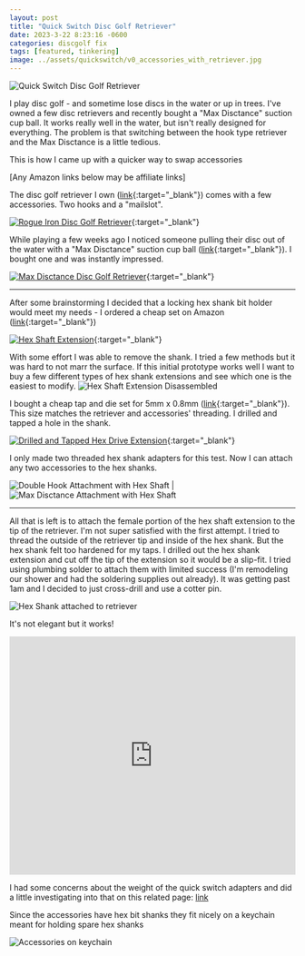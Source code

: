 ```yaml
---
layout: post
title: "Quick Switch Disc Golf Retriever"
date: 2023-3-22 8:23:16 -0600
categories: discgolf fix
tags: [featured, tinkering]
image: ../assets/quickswitch/v0_accessories_with_retriever.jpg
---
```


![Quick Switch Disc Golf Retriever](../assets/quickswitch/v0_accessories_with_retriever.jpg)

I play disc golf - and sometime lose discs in the water or up in trees. I've owned a few disc retrievers and recently bought a "Max Disctance" suction cup ball. It works really well in the water, but isn't really designed for everything. The problem is that switching between the hook type retriever and the Max Disctance is a little tedious.

This is how I came up with a quicker way to swap accessories

<!--more-->

[Any Amazon links below may be affiliate links]

The disc golf retriever I own ([link](https://www.amazon.com/gp/product/B08XNZQ8MX?ie=UTF8&psc=1&linkCode=ll1&tag=charliewynn-20&linkId=b57197751198ea705f1d78511bee22dc&language=en_US&ref_=as_li_ss_tl){:target="\_blank"}) comes with a few accessories. Two hooks and a "mailslot".

[![Rogue Iron Disc Golf Retriever](../assets/quickswitch/rogue-iron_retriever.jpg)](https://www.amazon.com/gp/product/B08XNZQ8MX?ie=UTF8&psc=1&linkCode=ll1&tag=charliewynn-20&linkId=b57197751198ea705f1d78511bee22dc&language=en_US&ref_=as_li_ss_tl){:target="\_blank"}

While playing a few weeks ago I noticed someone pulling their disc out of the water with a "Max Disctance" suction cup ball ([link](https://maxdisctance.com/){:target="\_blank"}). I bought one and was instantly impressed.

[![Max Disctance Disc Golf Retriever](../assets/quickswitch/maxdisctance_product.jpg)](https://maxdisctance.com/product/maxstick-attachment/){:target="\_blank"}

---

After some brainstorming I decided that a locking hex shank bit holder would meet my needs - I ordered a cheap set on Amazon ([link](https://www.amazon.com/dp/B097R4PZQK?psc=1&linkCode=ll1&tag=charliewynn-20&linkId=428bacaf360cec18fb06eae554c81d1e&language=en_US&ref_=as_li_ss_tl){:target="\_blank"})

[![Hex Shaft Extension](../assets/quickswitch/unmodified_hex-drive_extension.jpg)](https://www.amazon.com/dp/B097R4PZQK?psc=1&linkCode=ll1&tag=charliewynn-20&linkId=428bacaf360cec18fb06eae554c81d1e&language=en_US&ref_=as_li_ss_tl){:target="\_blank"}

With some effort I was able to remove the shank. I tried a few methods but it was hard to not marr the surface. If this initial prototype works well I want to buy a few different types of hex shank extensions and see which one is the easiest to modify. ![Hex Shaft Extension Disassembled](../assets/quickswitch/split_hex-drive_extension.jpg)

I bought a cheap tap and die set for 5mm x 0.8mm ([link](https://www.amazon.com/dp/B098K2WRH6?psc=1&linkCode=ll1&tag=charliewynn-20&linkId=c08e784bf993940915464cd83c8486f2&language=en_US&ref_=as_li_ss_tl){:target="\_blank"}). This size matches the retriever and accessories' threading. I drilled and tapped a hole in the shank.

[![Drilled and Tapped Hex Drive Extension](../assets/quickswitch/tapped_hex-drive.jpg)](https://www.amazon.com/dp/B098K2WRH6?psc=1&linkCode=ll1&tag=charliewynn-20&linkId=c08e784bf993940915464cd83c8486f2&language=en_US&ref_=as_li_ss_tl){:target="\_blank"}

I only made two threaded hex shank adapters for this test. Now I can attach any two accessories to the hex shanks.

![Double Hook Attachment with Hex Shaft](../assets/quickswitch/double-hook_with_hex-drive.jpg) | ![Max Disctance Attachment with Hex Shaft](../assets/quickswitch/maxdisctance_with_hex-drive.jpg)

---

All that is left is to attach the female portion of the hex shaft extension to the tip of the retriever. I'm not super satisfied with the first attempt. I tried to thread the outside of the retriever tip and inside of the hex shank. But the hex shank felt too hardened for my taps. I drilled out the hex shank extension and cut off the tip of the extension so it would be a slip-fit. I tried using plumbing solder to attach them with limited success (I'm remodeling our shower and had the soldering supplies out already). It was getting past 1am and I decided to just cross-drill and use a cotter pin.

![Hex Shank attached to retriever](../assets/quickswitch/retriever_hex-drive_receiver.jpg)

It's not elegant but it works!

<iframe width="100%" height="420" src="https://www.youtube.com/embed/JtFd0csIyUk" title="Quick Switch disc golf retriever attachment" frameborder="0" allow="accelerometer; autoplay; clipboard-write; encrypted-media; gyroscope; picture-in-picture; web-share" allowfullscreen></iframe>

I had some concerns about the weight of the quick switch adapters and did a little investigating into that on this related page: [link](/quick-switch-disc-golf-retriever-weight)

Since the accessories have hex bit shanks they fit nicely on a keychain meant for holding spare hex shanks

![Accessories on keychain](../assets/quickswitch/v0_accessories_keychain.jpg)
